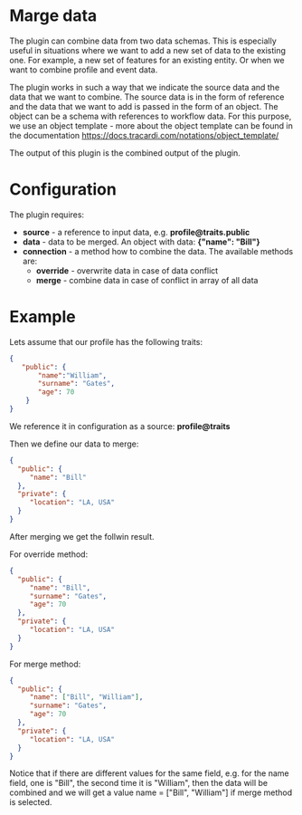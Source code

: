 # Marge data

The plugin can combine data from two data schemas. This is especially useful in situations where we want to add a new set of data to the existing one. For example, a new set of features for an existing entity. Or when we want to combine profile and event data.

The plugin works in such a way that we indicate the source data and the data that we want to combine. The source data is in the form of reference and the data that we want to add is passed in the form of an object. The object can be a schema with references to workflow data. For this purpose, we use an object template - more about the object template can be found in the documentation https://docs.tracardi.com/notations/object_template/

The output of this plugin is the combined output of the plugin.

# Configuration

The plugin requires:

- __source__ - a reference to input data, e.g. __profile@traits.public__
- __data__ - data to be merged. An object with data: __{"name": "Bill"}__
- __connection__ - a method how to combine the data. The available methods are:
  - __override__ - overwrite data in case of data conflict
  - __merge__ - combine data in case of conflict in array of all data

# Example

Lets assume that our profile has the following traits:

```json
{
   "public": {
       "name":"William",
       "surname": "Gates",
       "age": 70
    }
}
```

We reference it in configuration as a source: __profile@traits__

Then we define our data to merge: 

```json
{
  "public": {
     "name": "Bill"
  },
  "private": {
     "location": "LA, USA"
  }
}
```

After merging we get the follwin result.

For override method:

```json
{
  "public": {
     "name": "Bill",
     "surname": "Gates",
     "age": 70
  },
  "private": {
     "location": "LA, USA"
  }
}
```

For merge method:

```json
{
  "public": {
     "name": ["Bill", "William"],
     "surname": "Gates",
     "age": 70
  },
  "private": {
     "location": "LA, USA"
  }
}
```

Notice that if there are different values for the same field, e.g. for the name field, one is "Bill", the second time it is "William", then the data will be combined and we will get a value name = ["Bill", "William"] if merge method is selected.
